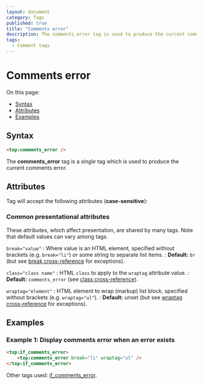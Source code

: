 ```yaml
---
layout: document
category: Tags
published: true
title: "Comments error"
description: The comments_error tag is used to produce the current comments error.
tags:
  - Comment tags
---
```


# Comments error

On this page:

* [Syntax](#syntax)
* [Attributes](#attributes)
* [Examples](#examples)

## Syntax

~~~ html
<txp:comments_error />
~~~

The **comments_error** tag is a *single* tag which is used to produce the current comments error.

## Attributes

Tag will accept the following attributes (**case-sensitive**):

### Common presentational attributes

These attributes, which affect presentation, are shared by many tags. Note that default values can vary among tags.

`break="value"`
: Where value is an HTML element, specified without brackets (e.g. `break="li"`) or some string to separate list items.
: **Default:** `br` (but see [break cross-reference](http://docs.textpattern.io/tags/tag-attributes-cross-reference#break) for exceptions).

`class="class name"`
: HTML `class` to apply to the `wraptag` attribute value.
: **Default:** `comments_error` (see [class cross-reference](http://docs.textpattern.io/tags/tag-attributes-cross-reference#class)).

`wraptag="element"`
: HTML element to wrap (markup) list block, specified without brackets (e.g. `wraptag="ul"`).
: **Default:** unset (but see [wraptag cross-reference](http://docs.textpattern.io/tags/tag-attributes-cross-reference#wraptag) for exceptions).

## Examples

### Example 1: Display comments error when an error exists

~~~ html
<txp:if_comments_error>
    <txp:comments_error break="li" wraptag="ul" />
</txp:if_comments_error>
~~~

Other tags used: [if_comments_error](if_comments_error).

